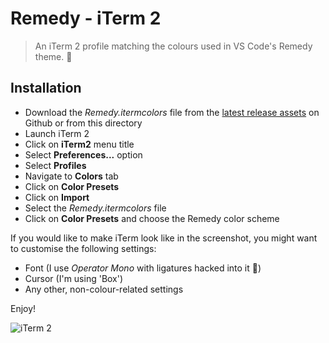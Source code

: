 # Remedy - iTerm 2

> An iTerm 2 profile matching the colours used in VS Code's Remedy theme. 🎨

## Installation

- Download the _Remedy.itermcolors_ file from the [latest release assets][github-releases] on Github or from this directory
- Launch iTerm 2
- Click on **iTerm2** menu title
- Select **Preferences...** option
- Select **Profiles**
- Navigate to **Colors** tab
- Click on **Color Presets**
- Click on **Import**
- Select the _Remedy.itermcolors_ file
- Click on **Color Presets** and choose the Remedy color scheme

If you would like to make iTerm look like in the screenshot, you might want to customise the following settings:

- Font (I use _Operator Mono_ with ligatures hacked into it 🤷‍)
- Cursor (I'm using 'Box')
- Any other, non-colour-related settings

Enjoy!

![iTerm 2][screen-terminal]

[screen-terminal]: https://raw.githubusercontent.com/robertrossmann/vscode-remedy/master/resources/iterm2/iterm2.png
[github-releases]: https://github.com/robertrossmann/vscode-remedy/releases/latest
